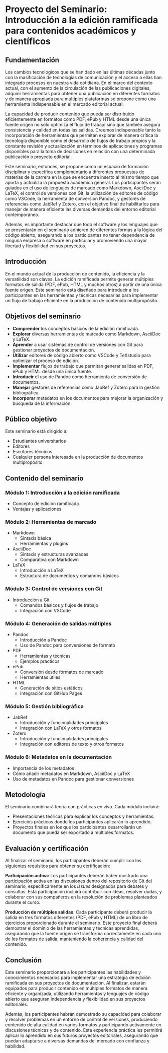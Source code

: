 # Proyecto del Seminario: Introducción a la edición ramificada para contenidos académicos y científicos

## Fundamentación

Los cambios tecnológicos que se han dado en las últimas décadas junto con la masificación de tecnologías de comunicación y el acceso a ellas han integrado procesos en nuestra vida cotidiana. En el marco del contexto actual, con el aumento de la circulación de las publicaciones digitales, adquirir herramientas para obtener una publicación en diferentes formatos y de manera apropiada para múltiples plataformas se propone como una herramienta indispensable en el mercado editorial actual.

La capacidad de producir contenido que pueda ser distribuido eficientemente en formatos como PDF, ePub y HTML desde una única fuente origen no solo optimiza el flujo de trabajo sino que también asegura consistencia y calidad en todas las salidas. Creemos indispensable tanto la incorporación de herramientas que permitan explorar de manera crítica la tecnología disponible como el desarrollo de flujos de trabajo propios y la constante revisión y actualización en términos de aplicaciones y programas disponibles para la toma de decisiones en relación con una determinada publicación o proyecto editorial.

Este seminario, entonces, se propone como un espacio de formación disciplinar y específica complementario a diferentes propuestas de materias de la carrera en la que se encuentra inserto al mismo tiempo que aporta y actualiza la propuesta académica general. Los participantes serán guiados en el uso de lenguajes de marcado como Markdown, AsciiDoc y LaTeX, el control de versiones con Git, la utilización de editores de código como VSCode, la herramienta de conversión Pandoc, y gestores de referencias como JabRef y Zotero, con el objetivo final de habilitarlos para manejar de manera eficiente las diversas demandas del entorno editorial contemporáneo.

Además, es importante destacar que todo el software y los lenguajes que se presentarán en el seminario adhieren de diferentes formas a la lógica del código abierto, asegurando a los participantes no tener dependencia de ninguna empresa o software en particular y promoviendo una mayor libertad y flexibilidad en sus proyectos.

## Introducción

En el mundo actual de la producción de contenido, la eficiencia y la versatilidad son claves. La edición ramificada permite generar múltiples formatos de salida (PDF, ePub, HTML y muchos otros) a partir de una única fuente origen. Este seminario está diseñado para introducir a los participantes en las herramientas y técnicas necesarias para implementar un flujo de trabajo eficiente en la producción de contenido multipropósito.

## Objetivos del seminario

- **Comprender** los conceptos básicos de la edición ramificada.
- **Explorar** diversas herramientas de marcado como Markdown, AsciiDoc y LaTeX.
- **Aprender** a usar sistemas de control de versiones con Git para gestionar proyectos de documentación.
- **Utilizar** editores de código abierto como VSCode y TeXstudio para optimizar el proceso de edición.
- **Implementar** flujos de trabajo que permitan generar salidas en PDF, ePub y HTML desde una única fuente.
- **Introducir** el uso de Pandoc como herramienta de conversión de documentos.
- **Manejar** gestores de referencias como JabRef y Zotero para la gestión bibliográfica.
- **Incorporar** metadatos en los documentos para mejorar la organización y búsqueda de la información.

## Público objetivo

Este seminario está dirigido a:

- Estudiantes universitarios
- Editores
- Escritores técnicos
- Cualquier persona interesada en la producción de documentos multipropósito

## Contenido del seminario

### Módulo 1: Introducción a la edición ramificada

- Concepto de edición ramificada
- Ventajas y aplicaciones

### Módulo 2: Herramientas de marcado

- Markdown
   - Sintaxis básica
   - Herramientas y plugins
- AsciiDoc
   - Sintaxis y estructuras avanzadas
   - Comparativa con Markdown
- LaTeX
   - Introducción a LaTeX
   - Estructura de documentos y comandos básicos

### Módulo 3: Control de versiones con Git

- Introducción a Git
   - Comandos básicos y flujos de trabajo
   - Integración con VSCode

### Módulo 4: Generación de salidas múltiples

- Pandoc
   - Introducción a Pandoc
   - Uso de Pandoc para conversiones de formato
- PDF
   - Herramientas y técnicas
   - Ejemplos prácticos
- ePub
   - Conversión desde formatos de marcado
   - Herramientas útiles
- HTML
   - Generación de sitios estáticos
   - Integración con GitHub Pages

### Módulo 5: Gestión bibliográfica

- JabRef
   - Introducción y funcionalidades principales
   - Integración con LaTeX y otros formatos
- Zotero
   - Introducción y funcionalidades principales
   - Integración con editores de texto y otros formatos

### Módulo 6: Metadatos en la documentación

- Importancia de los metadatos
- Cómo añadir metadatos en Markdown, AsciiDoc y LaTeX
- Uso de metadatos en Pandoc para gestionar conversiones

## Metodología

El seminario combinará teoría con prácticas en vivo. Cada módulo incluirá:

- Presentaciones teóricas para explicar los conceptos y herramientas.
- Ejercicios prácticos donde los participantes aplicarán lo aprendido.
- Proyectos finales en los que los participantes desarrollarán un documento que pueda ser exportado a múltiples formatos.

## Evaluación y certificación

Al finalizar el seminario, los participantes deberán cumplir con los siguientes requisitos para obtener su certificación:

**Participación activa:** Los participantes deberán haber mostrado una participación activa en las discusiones dentro del repositorio de Git del seminario, específicamente en los _issues_ designados para debates y consultas. Esta participación incluirá contribuir con ideas, resolver dudas, y colaborar con sus compañeros en la resolución de problemas planteados durante el curso.

**Producción de múltiples salidas:** Cada participante deberá producir la salida en tres formatos diferentes (PDF, ePub y HTML) de un libro de ejercicios proporcionado durante el seminario. Este proyecto final deberá demostrar el dominio de las herramientas y técnicas aprendidas, asegurando que la fuente origen se transforma correctamente en cada uno de los formatos de salida, manteniendo la coherencia y calidad del contenido.

## Conclusión

Este seminario proporcionará a los participantes las habilidades y conocimientos necesarios para implementar una estrategia de edición ramificada en sus proyectos de documentación. Al finalizar, estarán equipados para producir contenido en múltiples formatos de manera eficiente y organizada, utilizando herramientas y lenguajes de código abierto que aseguran independencia y flexibilidad en sus proyectos editoriales.

Además, los participantes habrán demostrado su capacidad para colaborar y resolver problemas en un entorno de control de versiones, produciendo contenido de alta calidad en varios formatos y participando activamente en discusiones técnicas y de contenido. Esta experiencia práctica les permitirá aplicar lo aprendido en sus futuros proyectos editoriales, asegurando que puedan adaptarse a diversas demandas del mercado con confianza y habilidad.
